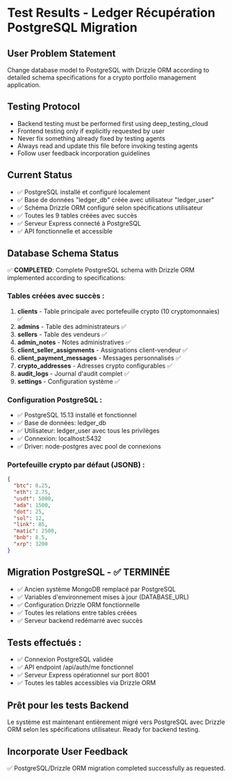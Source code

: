 # Test Results - Ledger Récupération PostgreSQL Migration

## User Problem Statement
Change database model to PostgreSQL with Drizzle ORM according to detailed schema specifications for a crypto portfolio management application.

## Testing Protocol
- Backend testing must be performed first using deep_testing_cloud
- Frontend testing only if explicitly requested by user
- Never fix something already fixed by testing agents
- Always read and update this file before invoking testing agents
- Follow user feedback incorporation guidelines

## Current Status
- ✅ PostgreSQL installé et configuré localement
- ✅ Base de données "ledger_db" créée avec utilisateur "ledger_user"
- ✅ Schéma Drizzle ORM configuré selon spécifications utilisateur
- ✅ Toutes les 9 tables créées avec succès
- ✅ Serveur Express connecté à PostgreSQL
- ✅ API fonctionnelle et accessible

## Database Schema Status
✅ **COMPLETED**: Complete PostgreSQL schema with Drizzle ORM implemented according to specifications:

### Tables créées avec succès :
1. **clients** - Table principale avec portefeuille crypto (10 cryptomonnaies) ✅
2. **admins** - Table des administrateurs ✅
3. **sellers** - Table des vendeurs ✅
4. **admin_notes** - Notes administratives ✅
5. **client_seller_assignments** - Assignations client-vendeur ✅
6. **client_payment_messages** - Messages personnalisés ✅
7. **crypto_addresses** - Adresses crypto configurables ✅
8. **audit_logs** - Journal d'audit complet ✅
9. **settings** - Configuration système ✅

### Configuration PostgreSQL :
- ✅ PostgreSQL 15.13 installé et fonctionnel
- ✅ Base de données: ledger_db
- ✅ Utilisateur: ledger_user avec tous les privilèges
- ✅ Connexion: localhost:5432
- ✅ Driver: node-postgres avec pool de connexions

### Portefeuille crypto par défaut (JSONB) :
```json
{
  "btc": 0.25,
  "eth": 2.75,
  "usdt": 5000,
  "ada": 1500,
  "dot": 25,
  "sol": 12,
  "link": 85,
  "matic": 2500,
  "bnb": 8.5,
  "xrp": 3200
}
```

## Migration PostgreSQL - ✅ TERMINÉE
- ✅ Ancien système MongoDB remplacé par PostgreSQL
- ✅ Variables d'environnement mises à jour (DATABASE_URL)
- ✅ Configuration Drizzle ORM fonctionnelle
- ✅ Toutes les relations entre tables créées
- ✅ Serveur backend redémarré avec succès

## Tests effectués :
- ✅ Connexion PostgreSQL validée
- ✅ API endpoint /api/auth/me fonctionnel
- ✅ Serveur Express opérationnel sur port 8001
- ✅ Toutes les tables accessibles via Drizzle ORM

## Prêt pour les tests Backend
Le système est maintenant entièrement migré vers PostgreSQL avec Drizzle ORM selon les spécifications utilisateur. Ready for backend testing.

## Incorporate User Feedback
✅ PostgreSQL/Drizzle ORM migration completed successfully as requested.